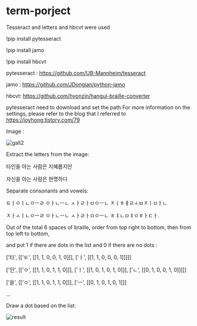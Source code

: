# term-porject
Tesseract and letters and hbcvt were used

!pip install pytesseract

!pip install jamo

!pip install hbcvt

pytesseract : 
https://github.com/UB-Mannheim/tesseract

jamo : 
https://github.com/JDongian/python-jamo

hbcvt:
https://github.com/hyonzin/hangul-braille-converter

pytesseract need to download and set the path
For more information on the settings, please refer to the blog that I referred to
https://joyhong.tistory.com/79

Image :

![gall2](https://user-images.githubusercontent.com/108784781/207126506-939635a9-bbc4-44ad-a2e4-1777b03c0aff.png)

Extract the letters from the image:

타인을 아는 사람은 지혜롭지만

자신을 아는 사람은 현명하다

Separate consonants and vowels:

ㅌㅏㅇㅣㄴㅇㅡㄹ ㅇㅏㄴㅡㄴ ㅅㅏㄹㅏㅁㅇㅡㄴ ㅈㅣㅎㅖㄹㅗㅂㅈㅣㅁㅏㄴ

ㅈㅏㅅㅣㄴㅇㅡㄹ ㅇㅏㄴㅡㄴ ㅅㅏㄹㅏㅁㅇㅡㄴ ㅎㅕㄴㅁㅕㅇㅎㅏㄷㅏ.

Out of the total 6 spaces of braille, order from top right to bottom, then from top left to bottom, 

and put 1 if there are dots in the list and 0 if there are no dots :

['타', [['ㅌ', [[1, 1, 0, 0, 1, 0]]], ['ㅏ', [[1, 1, 0, 0, 0, 1]]]]]

['인', [['ㅇ', [[1, 1, 0, 1, 1, 0]]], ['ㅣ', [[1, 0, 1, 0, 1, 0]]], ['ㄴ', [[0, 1, 0, 0, 1, 0]]]]] 

['을', [['ㅇ', [[1, 1, 0, 1, 1, 0]]], ['ㅡ', [[0, 1, 0, 1, 0, 1]]]

...

Draw a dot based on the list:

![result](https://user-images.githubusercontent.com/108784781/207130841-de5fa96b-09ae-4318-ada5-dd82780cd101.png)

